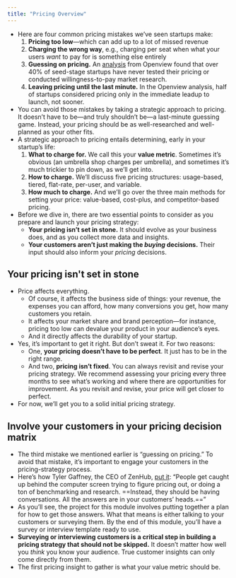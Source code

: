 ```yaml
---
title: "Pricing Overview"
---
```

- Here are four common pricing mistakes we’ve seen startups make:
	1.  **Pricing too low**—which can add up to a lot of missed revenue
	2.  **Charging the wrong way**, e.g., charging per seat when what your users _want_ to pay for is something else entirely
	3.  **Guessing on pricing.** An [analysis](https://www.inc.com/scott-maxwell/solving-the-startup-pricing-dilemma.html) from Openview found that over 40% of seed-stage startups have never tested their pricing or conducted willingness-to-pay market research.
	4.  **Leaving pricing until the last minute.** In the Openview analysis, half of startups considered pricing only in the immediate leadup to launch, not sooner.
- You can avoid those mistakes by taking a strategic approach to pricing. It doesn’t have to be—and truly shouldn’t be—a last-minute guessing game. Instead, your pricing should be as well-researched and well-planned as your other fits.
- A strategic approach to pricing entails determining, early in your startup’s life:
	1.  **What to charge for.** We call this your **value metric**. Sometimes it’s obvious (an umbrella shop charges per umbrella), and sometimes it’s much trickier to pin down, as we’ll get into.
	2.  **How to charge.** We’ll discuss five pricing structures: usage-based, tiered, flat-rate, per-user, and variable.
	3.  **How much to charge.** And we’ll go over the three main methods for setting your price: value-based, cost-plus, and competitor-based pricing.
- Before we dive in, there are two essential points to consider as you prepare and launch your pricing strategy:
	- **Your pricing isn’t set in stone.** It should evolve as your business does, and as you collect more data and insights.
	-   **Your customers aren’t just making the _buying_ decisions.** Their input should also inform your _pricing_ decisions.

## Your pricing isn't set in stone
- Price affects everything. 
	- Of course, it affects the business side of things: your revenue, the expenses you can afford, how many conversions you get, how many customers you retain. 
	- It affects your market share and brand perception—for instance, pricing too low can devalue your product in your audience’s eyes. 
	- And it directly affects the durability of your startup.
- Yes, it’s important to get it right. But don’t sweat it. For two reasons:
	- One, **your pricing doesn’t have to be perfect**. It just has to be in the right range.
	- And two, **pricing isn’t fixed**. You can always revisit and revise your pricing strategy. We recommend assessing your pricing every three months to see what’s working and where there are opportunities for improvement. As you revisit and revise, your price will get closer to perfect.
- For now, we’ll get you to a solid initial pricing strategy.

## Involve your customers in your pricing decision matrix
- The third mistake we mentioned earlier is “guessing on pricing.” To avoid that mistake, it’s important to engage your customers in the pricing-strategy process.
- Here’s how Tyler Gaffney, the CEO of ZenHub, [put it](https://review.firstround.com/pricing-lessons-from-working-with-30-seed-and-series-a-b2b-startups): “People get caught up behind the computer screen trying to figure pricing out, or doing a ton of benchmarking and research. ==Instead, they should be having conversations. All the answers are in your customers’ heads.==”
- As you’ll see, the project for this module involves putting together a plan for how to get those answers. What that means is either talking to your customers or surveying them. By the end of this module, you’ll have a survey or interview template ready to use.
- **Surveying or interviewing customers is a critical step in building a pricing strategy that should not be skipped.** It doesn’t matter how well you _think_ you know your audience. True customer insights can only come directly from them.
- The first pricing insight to gather is what your value metric should be.